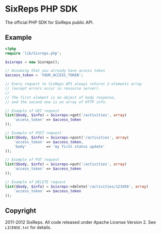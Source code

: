 # SixReps PHP SDK

The official PHP SDK for SixReps public API.

## Example

```php
<?php
require 'lib/Sixreps.php';

$sixreps = new Sixreps();

// Assuming that you already have access token
$access_token = 'YOUR_ACCESS_TOKEN';

// Every request to SixReps API always returns 2-elements array 
// (except errors occur in resource server).
//
// The first element is an object of body response,
// and the second one is an array of HTTP info.

// Example of GET request
list($body, $info) = $sixreps->get('/activities', array(
    'access_token' => $access_token
));

// Example of POST request
list($body, $info) = $sixreps->post('/activities', array(
    'access_token' => $access_token,
    'body'         => 'my first status update'
));

// Example of PUT request
list($body, $info) = $sixreps->put('/activities', array(
    'access_token' => $access_token
));

// Example of DELETE request
list($body, $info) = $sixreps->delete('/activities/123456', array(
    'access_token' => $access_token
));
```

## Copyright

2011-2012 SixReps. All code released under Apache License Version 2. See `LICENSE.txt` for details.
